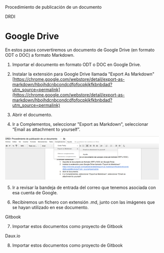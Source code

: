Procedimiento de publicación de un documento

DRDI

# Google Drive 

En estos pasos convertiremos un documento de Google Drive (en formato ODT o DOC) a formato Markdown. 

1. Importar el documento en formato ODT o DOC en Google Drive. 

2. Instalar la extensión para Google Drive llamada "Export As Markdown"  [https://chrome.google.com/webstore/detail/export-as-markdown/hbojhdcnbcondcdfpfocpkjkfkbnbdad?utm_source=permalink](https://chrome.google.com/webstore/detail/export-as-markdown/hbojhdcnbcondcdfpfocpkjkfkbnbdad?utm_source=permalink) 

3. Abrir el documento.

4. Ir a Complementos, seleccionar "Export as Markdown", seleccionar “Email as attachment to yourself”.	

![image alt text](image_0.png)

5. Ir a revisar la bandeja de entrada del correo que tenemos asociada con esa cuenta de Google.

6. Recibiremos un fichero con extensión .md, junto con las imágenes que se hayan utilizado en ese documento.

Gitbook 

7. Importar estos documentos como proyecto de Gitbook 

Daux.io

8. Importar estos documentos como proyecto de Gitbook 
